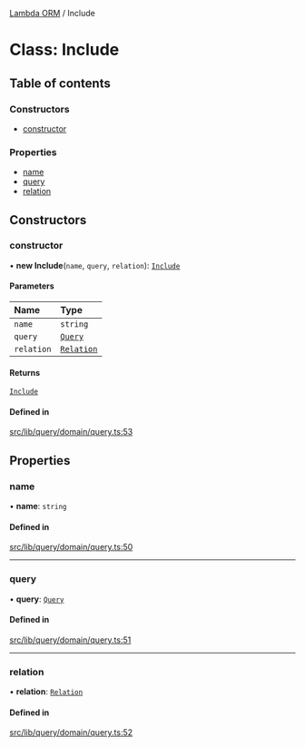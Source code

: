 [Lambda ORM](../README.md) / Include

# Class: Include

## Table of contents

### Constructors

- [constructor](Include.md#constructor)

### Properties

- [name](Include.md#name)
- [query](Include.md#query)
- [relation](Include.md#relation)

## Constructors

### constructor

• **new Include**(`name`, `query`, `relation`): [`Include`](Include.md)

#### Parameters

| Name | Type |
| :------ | :------ |
| `name` | `string` |
| `query` | [`Query`](Query.md) |
| `relation` | [`Relation`](../interfaces/Relation.md) |

#### Returns

[`Include`](Include.md)

#### Defined in

[src/lib/query/domain/query.ts:53](https://github.com/FlavioLionelRita/lambdaorm/blob/4a9a349e/src/lib/query/domain/query.ts#L53)

## Properties

### name

• **name**: `string`

#### Defined in

[src/lib/query/domain/query.ts:50](https://github.com/FlavioLionelRita/lambdaorm/blob/4a9a349e/src/lib/query/domain/query.ts#L50)

___

### query

• **query**: [`Query`](Query.md)

#### Defined in

[src/lib/query/domain/query.ts:51](https://github.com/FlavioLionelRita/lambdaorm/blob/4a9a349e/src/lib/query/domain/query.ts#L51)

___

### relation

• **relation**: [`Relation`](../interfaces/Relation.md)

#### Defined in

[src/lib/query/domain/query.ts:52](https://github.com/FlavioLionelRita/lambdaorm/blob/4a9a349e/src/lib/query/domain/query.ts#L52)
